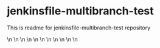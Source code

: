 # jenkinsfile-multibranch-test

This is readme for jenkinsfile-multibranch-test repository

\n
\n
\n
\n
\n
\n
\n
\n
\n
\n
\n
